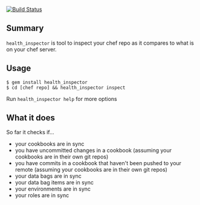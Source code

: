 [![Build Status](https://secure.travis-ci.org/bmarini/health_inspector.png)](http://travis-ci.org/bmarini/health_inspector)

## Summary

`health_inspector` is tool to inspect your chef repo as it compares to what is
on your chef server.

## Usage

    $ gem install health_inspector
    $ cd [chef repo] && health_inspector inspect

Run `health_inspector help` for more options

## What it does

So far it checks if...

* your cookbooks are in sync
* you have uncommitted changes in a cookbook (assuming your cookbooks are in
  their own git repos)
* you have commits in a cookbook that haven't been pushed to your remote
  (assuming your cookbooks are in their own git repos)
* your data bags are in sync
* your data bag items are in sync
* your environments are in sync
* your roles are in sync
